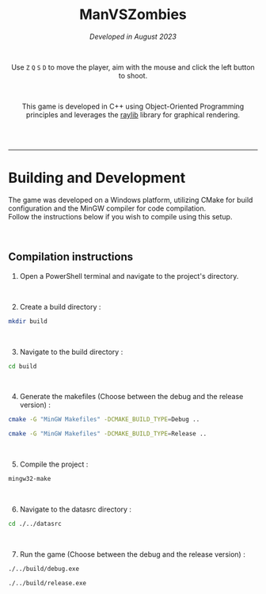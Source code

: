 <div align="center">

# ManVSZombies

*Developed in August 2023*

<br>

Use `Z` `Q` `S` `D` to move the player, aim with the mouse and click the left button to shoot.

<br>

This game is developed in C++ using Object-Oriented Programming principles and leverages the [raylib](https://www.raylib.com/) library for graphical rendering.


<br>
<br>

</div>

---

# Building and Development

The game was developed on a Windows platform, utilizing CMake for build configuration and the MinGW compiler for code compilation.  
Follow the instructions below if you wish to compile using this setup.

<br>

## Compilation instructions

1. Open a PowerShell terminal and navigate to the project's directory.

<br>

2. Create a build directory : 
```bash
mkdir build
```

<br>

3. Navigate to the build directory : 
```bash
cd build 
```

<br>

4. Generate the makefiles (Choose between the debug and the release version) :
```bash
cmake -G "MinGW Makefiles" -DCMAKE_BUILD_TYPE=Debug ..
```
```bash
cmake -G "MinGW Makefiles" -DCMAKE_BUILD_TYPE=Release ..
```

<br>

5. Compile the project :
```bash
mingw32-make 
```

<br>

6. Navigate to the datasrc directory : 
```bash
cd ./../datasrc
```

<br>

7. Run the game (Choose between the debug and the release version) :   
```bash
./../build/debug.exe
```
```bash
./../build/release.exe
```
